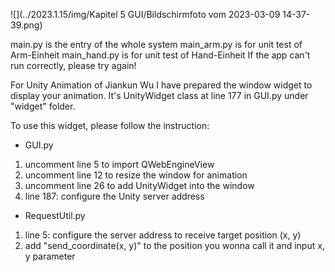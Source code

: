 ![](../2023.1.15/img/Kapitel 5 GUI/Bildschirmfoto vom 2023-03-09 14-37-39.png)

main.py is the entry of the whole system
main_arm.py is for unit test of Arm-Einheit
main_hand.py is for unit test of Hand-Einheit
If the app can't run correctly, please try again!

For Unity Animation of Jiankun Wu
I have prepared the window widget to display your animation.
It's UnityWidget class at line 177 in GUI.py under "widget" folder.

To use this widget, please follow the instruction:

- GUI.py
1. uncomment line 5 to import QWebEngineView
2. uncomment line 12 to resize the window for animation
3. uncomment line 26 to add UnityWidget into the window
4. line 187: configure the Unity server address

- RequestUtil.py
1. line 5: configure the server address to receive target position (x, y)
2. add "send_coordinate(x, y)" to the position you wonna call it and input x, y parameter
